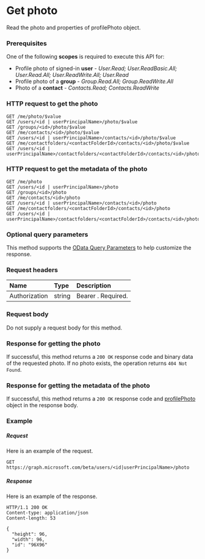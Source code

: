 # Get photo

Read the photo and properties of profilePhoto object.
### Prerequisites
One of the following **scopes** is required to execute this API for:

* Profile photo of signed-in **user** - *User.Read; User.ReadBasic.All; User.Read.All; User.ReadWrite.All; User.Read*
* Profile photo of a **group** - *Group.Read.All; Group.ReadWrite.All*
* Photo of a **contact** - *Contacts.Read; Contacts.ReadWrite*

### HTTP request to get the photo
<!-- { "blockType": "ignored" } -->
```http
GET /me/photo/$value
GET /users/<id | userPrincipalName>/photo/$value
GET /groups/<id>/photo/$value
GET /me/contacts/<id>/photo/$value
GET /users/<id | userPrincipalName>/contacts/<id>/photo/$value
GET /me/contactfolders/<contactFolderId>/contacts/<id>/photo/$value
GET /users/<id | userPrincipalName>/contactfolders/<contactFolderId>/contacts/<id>/photo/$value
```
### HTTP request to get the metadata of the photo
<!-- { "blockType": "ignored" } -->
```http
GET /me/photo
GET /users/<id | userPrincipalName>/photo
GET /groups/<id>/photo
GET /me/contacts/<id>/photo
GET /users/<id | userPrincipalName>/contacts/<id>/photo
GET /me/contactfolders/<contactFolderId>/contacts/<id>/photo
GET /users/<id | userPrincipalName>/contactfolders/<contactFolderId>/contacts/<id>/photo
```
### Optional query parameters
This method supports the [OData Query Parameters](http://graph.microsoft.io/docs/overview/query_parameters) to help customize the response.

### Request headers
| Name       | Type | Description|
|:-----------|:------|:----------|
| Authorization  | string  | Bearer <token>. Required. |

### Request body
Do not supply a request body for this method.
### Response for getting the photo
If successful, this method returns a `200 OK` response code and binary data of the requested photo.  If no photo exists, the operation returns `404 Not Found`.
### Response for getting the metadata of the photo
If successful, this method returns a `200 OK` response code and [profilePhoto](../resources/profilePhoto.md) object in the response body.
### Example
##### Request
Here is an example of the request.
<!-- {
  "blockType": "request",
  "name": "get_photo"
}-->
```http
GET https://graph.microsoft.com/beta/users/<id|userPrincipalName>/photo
```
##### Response
Here is an example of the response.
<!-- {
  "blockType": "response",
  "truncated": false,
  "@odata.type": "microsoft.graph.profilePhoto"
} -->
```http
HTTP/1.1 200 OK
Content-type: application/json
Content-length: 53

{
  "height": 96,
  "width": 96,
  "id": "96X96"
}
```

<!-- uuid: 8fcb5dbc-d5aa-4681-8e31-b001d5168d79
2015-10-25 14:57:30 UTC -->
<!-- {
  "type": "#page.annotation",
  "description": "Get photo",
  "keywords": "",
  "section": "documentation",
  "tocPath": ""
}-->
